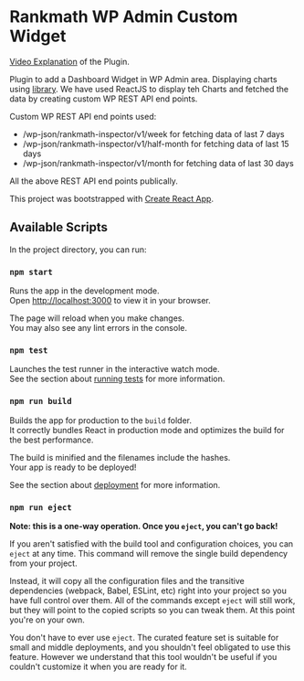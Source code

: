 # Rankmath WP Admin Custom Widget

[Video Explanation](https://www.dropbox.com/s/adbpmqmae3qqanu/Screen%20Recording%202023-04-26%20at%208.12.50%20AM.mov?dl=0) of the Plugin.

Plugin to add a Dashboard Widget in WP Admin area. Displaying charts using [library](https://recharts.org). We have used ReactJS to display teh Charts and fetched the data by creating custom WP REST API end points.

Custom WP REST API end points used:
- <SITEURL>/wp-json/rankmath-inspector/v1/week for fetching data of last 7 days
- <SITEURL>/wp-json/rankmath-inspector/v1/half-month for fetching data of last 15 days
- <SITEURL>/wp-json/rankmath-inspector/v1/month for fetching data of last 30 days
 
All the above REST API end points publically.

This project was bootstrapped with [Create React App](https://github.com/facebook/create-react-app).

## Available Scripts

In the project directory, you can run:

### `npm start`

Runs the app in the development mode.\
Open [http://localhost:3000](http://localhost:3000) to view it in your browser.

The page will reload when you make changes.\
You may also see any lint errors in the console.

### `npm test`

Launches the test runner in the interactive watch mode.\
See the section about [running tests](https://facebook.github.io/create-react-app/docs/running-tests) for more information.

### `npm run build`

Builds the app for production to the `build` folder.\
It correctly bundles React in production mode and optimizes the build for the best performance.

The build is minified and the filenames include the hashes.\
Your app is ready to be deployed!

See the section about [deployment](https://facebook.github.io/create-react-app/docs/deployment) for more information.

### `npm run eject`

**Note: this is a one-way operation. Once you `eject`, you can't go back!**

If you aren't satisfied with the build tool and configuration choices, you can `eject` at any time. This command will remove the single build dependency from your project.

Instead, it will copy all the configuration files and the transitive dependencies (webpack, Babel, ESLint, etc) right into your project so you have full control over them. All of the commands except `eject` will still work, but they will point to the copied scripts so you can tweak them. At this point you're on your own.

You don't have to ever use `eject`. The curated feature set is suitable for small and middle deployments, and you shouldn't feel obligated to use this feature. However we understand that this tool wouldn't be useful if you couldn't customize it when you are ready for it.
